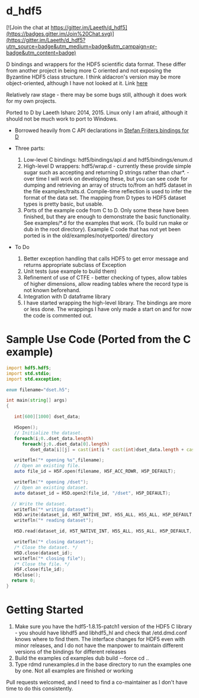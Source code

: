 d_hdf5
=======

[![Join the chat at https://gitter.im/Laeeth/d_hdf5](https://badges.gitter.im/Join%20Chat.svg)](https://gitter.im/Laeeth/d_hdf5?utm_source=badge&utm_medium=badge&utm_campaign=pr-badge&utm_content=badge)

D bindings and wrappers for the HDF5 scientific data format.  These differ from another project in being more C oriented and not exposing the Byzantine HDF5 class structure.  I think aldacron's version may be more object-oriented, although I have not looked at it.  Link [here](https://github.com/aldanor/h5d)

Relatively raw stage - there may be some bugs still, although it does work for my own projects.

Ported to D by Laeeth Isharc 2014, 2015.  Linux only I am afraid, although it should not be much work to port to Windows.

* Borrowed heavily from C API declarations in [Stefan Frijters bindings for D](https://github.com/SFrijters/hdf5-d)
* Three parts:
    1. Low-level C bindings: hdf5/bindings/api.d and hdf5/bindings/enum.d
    2. High-level D wrappers:  hdf5/wrap.d
            - currently these provide simple sugar such as accepting and returning D strings rather than char*.
            - over time I will work on developing these, but you can see code for dumping and retrieving an array of structs to/from an hdf5
                dataset in the file examples/traits.d.  Compile-time reflection is used to infer the format of the data set.  The mapping from D types
                to HDF5 dataset types is pretty basic, but usable.
    3. Ports of the example code from C to D.  Only some these have been finished, but they are enough to demonstrate the basic functionality.  See examples/*.d for the examples that work.  (To build run make or dub in the root directory).  Example C code that has not yet been ported is in the old/examples/notyetported/ directory

* To Do
    1.  Better exception handling that calls HDF5 to get error message and returns appropriate subclass of Exception
    2.  Unit tests (use example to build them)
    3.  Refinement of use of CTFE - better checking of types, allow tables of higher dimensions, allow reading tables where the record type is not known beforehand.
    4.  Integration with D dataframe library
    5.  I have started wrapping the high-level library.  The bindings are more or less done.  The wrappings I have only made a start on and for now the code is commented out.

Sample Use Code (Ported from the C example)
===========================================

```D
import hdf5.hdf5;
import std.stdio;
import std.exception;

enum filename="dset.h5";

int main(string[] args)
{

   int[600][1000] dset_data;

   H5open();
   // Initialize the dataset.
   foreach(i;0..dset_data.length)
      foreach(j;0..dset_data[0].length)
         dset_data[i][j] = cast(int)i * cast(int)dset_data.length + cast(int)j + 1;

   writefln("* opening %s",filename);
   // Open an existing file.
   auto file_id = H5F.open(filename, H5F_ACC_RDWR, H5P_DEFAULT);

   writefln("* opening /dset");
   // Open an existing dataset. 
   auto dataset_id = H5D.open2(file_id, "/dset", H5P_DEFAULT);

  // Write the dataset. 
   writefln("* writing dataset");
   H5D.write(dataset_id, H5T_NATIVE_INT, H5S_ALL, H5S_ALL, H5P_DEFAULT, cast(ubyte*)dset_data.ptr);
   writefln("* reading dataset");

   H5D.read(dataset_id, H5T_NATIVE_INT, H5S_ALL, H5S_ALL, H5P_DEFAULT, cast(ubyte*)&dset_data).ptr;

   writefln("* closing dataset");
   /* Close the dataset. */
   H5D.close(dataset_id);
   writefln("* closing file");
   /* Close the file. */
   H5F.close(file_id);
   H5close();
  return 0;
}
```
Getting Started
===============

1.  Make sure you have the hdf5-1.8.15-patch1 version of the HDF5 C library - you should have libhdf5 and libhdf5_hl and check that /etd.dmd.conf knows where to find them.  The interface changes for HDF5 even with minor releases, and I do not have the manpower to maintain different versions of the bindings for different releases
2.  Build the examples
        cd examples
        dub build --force
        cd ..
4.  Type rdmd runexamples.d in the base directory to run the examples one by one.  Not all examples are finished or working


Pull requests welcomed, and I need to find a co-maintainer as I don't have time to do this consistently.
